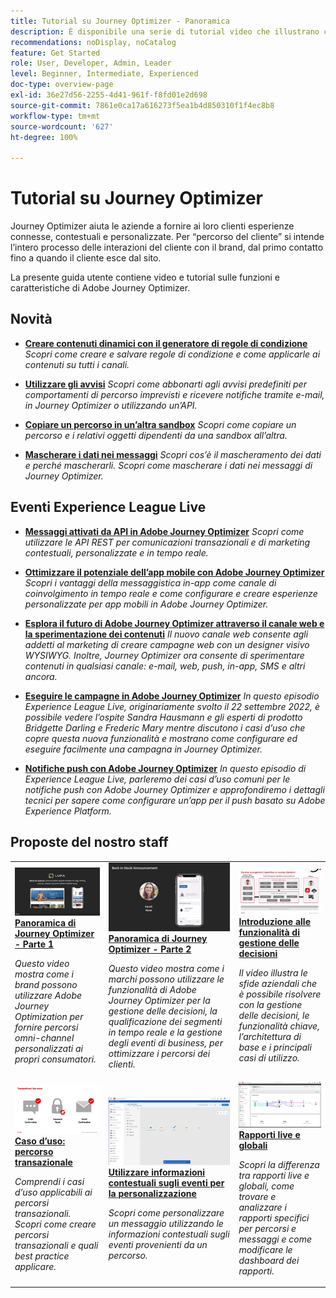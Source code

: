 ```yaml
---
title: Tutorial su Journey Optimizer - Panoramica
description: È disponibile una serie di tutorial video che illustrano come sfruttare i vantaggi di Journey Optimizer.
recommendations: noDisplay, noCatalog
feature: Get Started
role: User, Developer, Admin, Leader
level: Beginner, Intermediate, Experienced
doc-type: overview-page
exl-id: 36e27d56-2255-4d41-961f-f8fd01e2d698
source-git-commit: 7861e0ca17a616273f5ea1b4d850310f1f4ec8b8
workflow-type: tm+mt
source-wordcount: '627'
ht-degree: 100%

---
```



# Tutorial su Journey Optimizer

Journey Optimizer aiuta le aziende a fornire ai loro clienti esperienze connesse, contestuali e personalizzate. Per “percorso del cliente” si intende l’intero processo delle interazioni del cliente con il brand, dal primo contatto fino a quando il cliente esce dal sito.

La presente guida utente contiene video e tutorial sulle funzioni e caratteristiche di Adobe Journey Optimizer.

<div id="whats-new-section">

## Novità

* **[Creare contenuti dinamici con il generatore di regole di condizione](/help/personalize-content/create-dynamic-content.md)**
  *Scopri come creare e salvare regole di condizione e come applicarle ai contenuti su tutti i canali.*

* **[Utilizzare gli avvisi](/help/administration/alerts.md)**
  *Scopri come abbonarti agli avvisi predefiniti per comportamenti di percorso imprevisti e ricevere notifiche tramite e-mail, in Journey Optimizer o utilizzando un’API.*

* **[Copiare un percorso in un’altra sandbox](/help/create-journeys/copy-a-journey.md)**
  *Scopri come copiare un percorso e i relativi oggetti dipendenti da una sandbox all’altra.*

* **[Mascherare i dati nei messaggi](/help/privacy/mask-data-in-messages.md)**
  *Scopri cos’è il mascheramento dei dati e perché mascherarli. Scopri come mascherare i dati nei messaggi di Journey Optimizer.*

</div>


<div id="recs-overview-body-1"></div>
<div id="recs-overview-body-2"></div>
<div id="recs-overview-body-3"></div>
<div id="recs-overview-body-4"></div>
<div id="recs-overview-body-5"></div>
<div id="recs-overview-body-6"></div>

<div id="events-section">

## Eventi Experience League Live

* **[Messaggi attivati da API in Adobe Journey Optimizer](https://experienceleague.adobe.com/docs/events/experience-league-live-recordings/episodes/exl-live-episode-8-23-23.html?lang=it)**
  *Scopri come utilizzare le API REST per comunicazioni transazionali e di marketing contestuali, personalizzate e in tempo reale.*

* **[Ottimizzare il potenziale dell’app mobile con Adobe Journey Optimizer](https://experienceleague.adobe.com/docs/events/experience-league-live-recordings/episodes/exl-live-episode-5-24-23.html?lang=it)**
  *Scopri i vantaggi della messaggistica in-app come canale di coinvolgimento in tempo reale e come configurare e creare esperienze personalizzate per app mobili in Adobe Journey Optimizer.*

* **[Esplora il futuro di Adobe Journey Optimizer attraverso il canale web e la sperimentazione dei contenuti](https://experienceleague.adobe.com/docs/events/experience-league-live-recordings/episodes/exl-live-episode-6-14-23.html?lang=it)**
  *Il nuovo canale web consente agli addetti al marketing di creare campagne web con un designer visivo WYSIWYG. Inoltre, Journey Optimizer ora consente di sperimentare contenuti in qualsiasi canale: e-mail, web, push, in-app, SMS e altri ancora.*

* **[Eseguire le campagne in Adobe Journey Optimizer](https://experienceleague.adobe.com/docs/experience-league-live-events/events/episodes/exl-live-episode-09-22-22.html?lang=it)**
  *In questo episodio Experience League Live, originariamente svolto il 22 settembre 2022, è possibile vedere l’ospite Sandra Hausmann e gli esperti di prodotto Bridgette Darling e Frederic Mary mentre discutono i casi d’uso che copre questa nuova funzionalità e mostrano come configurare ed eseguire facilmente una campagna in Journey Optimizer.*

* **[Notifiche push con Adobe Journey Optimizer](https://experienceleague.adobe.com/docs/experience-league-live-events/events/episodes/exl-live-episode-05-12-22.html?lang=it)**
  *In questo episodio di Experience League Live, parleremo dei casi d’uso comuni per le notifiche push con Adobe Journey Optimizer e approfondiremo i dettagli tecnici per sapere come configurare un’app per il push basato su Adobe Experience Platform.*

</div>

<div id="staff-picks-section">

## Proposte del nostro staff

<table>
<tr>
  <td>
    <a href="./introduction/journey-optimizer-overview-part-1.md">
      <img alt="Panoramica di Journey Optimizer - Parte 1: distribuzione di percorsi omni-channel (video)" src="./assets/334174.jpg"/>
    </a>
    <div>
      <a href="./introduction/journey-optimizer-overview-part-1.md">
    <strong>Panoramica di Journey Optimizer - Parte 1 </strong>
    </a>
    </div>
    <p>
    <em>Questo video mostra come i brand possono utilizzare Adobe Journey Optimization per fornire percorsi omni-channel personalizzati ai propri consumatori.</em>
    <p>
  </td>
    <td>
    <a href="./introduction/journey-optimizer-overview-part-2.md">
      <img alt="Panoramica di Journey Optimizer - Parte 2: distribuzione di percorsi omni-channel (video)" src="./assets/334175.jpg"/>
    </a>
    <div>
      <a href="./introduction/journey-optimizer-overview-part-2.md">
    <strong>Panoramica di Journey Optimizer - Parte 2 </strong>
    </a>
    </div>
    <p>
    <em>Questo video mostra come i marchi possono utilizzare le funzionalità di Adobe Journey Optimizer per la gestione delle decisioni, la qualificazione dei segmenti in tempo reale e la gestione degli eventi di business, per ottimizzare i percorsi dei clienti.</em>
    <p>
  </td>
  </td>
    <td>
    <a href="./decision-management/create-decisions.md">
      <img alt="Introduzione alle funzionalità di gestione delle decisioni" src="./assets/326961.jpg"/>
    </a>
    <div>
      <a href="./decision-management/create-decisions.md">
    <strong>Introduzione alle funzionalità di gestione delle decisioni </strong>
    </a>
    </div>
    <p>
    <em>Il video illustra le sfide aziendali che è possibile risolvere con la gestione delle decisioni, le funzionalità chiave, l’architettura di base e i principali casi di utilizzo.

</em>
    <p>
  </td>
</tr>
<tr>
  <td>
    <a href="./create-journeys/use-case-transactional-journey.md">
      <img alt="Caso d’uso: percorso transazionale " src="./assets/334202.jpeg"/>
    </a>
    <div>
      <a href="./create-journeys/use-case-transactional-journey.md">
    <strong>Caso d’uso: percorso transazionale </strong>
    </a>
    </div>
    <p>
    <em>Comprendi i casi d’uso applicabili ai percorsi transazionali. Scopri come creare percorsi transazionali e quali best practice applicare.</em>
    <p>
  </td>
    <td>
    <a href="./personalize-content/use-contextual-event-information-for-personalization.md">
      <img alt="Utilizzare informazioni contestuali sugli eventi per la personalizzazione" src="./assets/334165.jpg"/>
    </a>
    <div>
      <a href="./personalize-content/use-contextual-event-information-for-personalization.md">
    <strong>Utilizzare informazioni contestuali sugli eventi per la personalizzazione </strong>
    </a>
    </div>
    <p>
    <em>Scopri come personalizzare un messaggio utilizzando le informazioni contestuali sugli eventi provenienti da un percorso.</em>
    <p>
  </td>
  </td>
    <td>
    <a href="./report-and-monitor/live-and-global-reports.md">
      <img alt="Rapporti live e globali" src="./assets/334108.jpg"/>
    </a>
    <div>
      <a href="./report-and-monitor/live-and-global-reports.md">
    <strong>Rapporti live e globali </strong>
    </a>
    </div>
    <p>
    <em>Scopri la differenza tra rapporti live e globali, come trovare e analizzare i rapporti specifici per percorsi e messaggi e come modificare le dashboard dei rapporti.

</em>
    <p>
  </td>
</tr>
</table>
</div>
